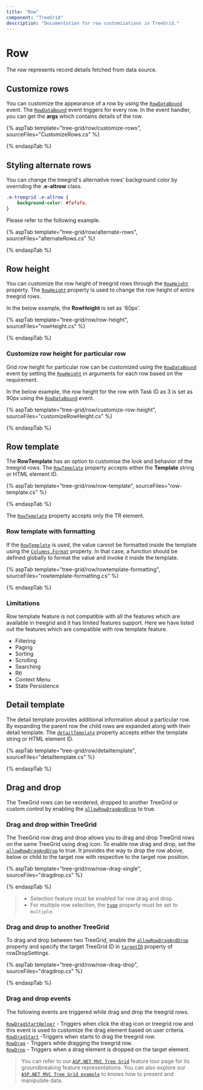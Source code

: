 ```yaml
---
title: "Row"
component: "TreeGrid"
description: "Documentation for row customizations in TreeGrid."
---
```


# Row

The row represents record details fetched from data source.

## Customize rows

You can customize the appearance of a row by using the [`RowDataBound`](https://help.syncfusion.com/cr/cref_files/aspnetcore-js2/Syncfusion.EJ2~Syncfusion.EJ2.TreeGrid.TreeGrid~RowDataBound.html) event.
The [`RowDataBound`](https://help.syncfusion.com/cr/cref_files/aspnetcore-js2/Syncfusion.EJ2~Syncfusion.EJ2.TreeGrid.TreeGrid~RowDataBound.html) event triggers for every row. In the event handler, you can get the **args** which contains details of the row.

{% aspTab template="tree-grid/row/customize-rows", sourceFiles="CustomizeRows.cs" %}

{% endaspTab %}

## Styling alternate rows

 You can change the treegrid's alternative rows' background color by overriding the **.e-altrow** class.

```css
.e-treegrid .e-altrow {
    background-color: #fafafa;
}
```

Please refer to the following example.

{% aspTab template="tree-grid/row/alternate-rows", sourceFiles="alternateRows.cs" %}

{% endaspTab %}

## Row height

You can customize the row height of treegrid rows through the [`RowHeight`](https://help.syncfusion.com/cr/cref_files/aspnetcore-js2/Syncfusion.EJ2~Syncfusion.EJ2.TreeGrid.TreeGrid~RowHeight.html) property. The [`RowHeight`](https://help.syncfusion.com/cr/cref_files/aspnetcore-js2/Syncfusion.EJ2~Syncfusion.EJ2.TreeGrid.TreeGrid~RowHeight.html) property is used to change the row height of entire treegrid rows.

In the below example, the **RowHeight** is set as '60px'.

{% aspTab template="tree-grid/row/row-height", sourceFiles="rowHeight.cs" %}

{% endaspTab %}

### Customize row height for particular row

Grid row height for particular row can be customized using the [`RowDataBound`](https://help.syncfusion.com/cr/cref_files/aspnetcore-js2/Syncfusion.EJ2~Syncfusion.EJ2.TreeGrid.TreeGrid~RowDataBound.html)
event by setting the [`RowHeight`](https://help.syncfusion.com/cr/cref_files/aspnetcore-js2/Syncfusion.EJ2~Syncfusion.EJ2.TreeGrid.TreeGrid~RowHeight.html) in arguments for each row based on the requirement.

In the below example, the row height for the row with Task ID as 3 is set as 90px using the [`RowDataBound`](https://help.syncfusion.com/cr/cref_files/aspnetcore-js2/Syncfusion.EJ2~Syncfusion.EJ2.TreeGrid.TreeGrid~RowDataBound.html) event.

{% aspTab template="tree-grid/row/customize-row-height", sourceFiles="customizeRowHeight.cs" %}

{% endaspTab %}

## Row template

The **RowTemplate** has an option to customise the look and behavior of the treegrid rows. The [`RowTemplate`](https://help.syncfusion.com/cr/cref_files/aspnetcore-js2/Syncfusion.EJ2~Syncfusion.EJ2.TreeGrid.TreeGrid~RowTemplate.html) property accepts either
the **Template** string or HTML element ID.

{% aspTab template="tree-grid/row/row-template", sourceFiles="row-template.cs" %}

{% endaspTab %}

The [`RowTemplate`](https://help.syncfusion.com/cr/cref_files/aspnetcore-js2/Syncfusion.EJ2~Syncfusion.EJ2.TreeGrid.TreeGrid~RowTemplate.html) property accepts only the TR element.

### Row template with formatting

If the [`RowTemplate`](https://help.syncfusion.com/cr/cref_files/aspnetcore-js2/Syncfusion.EJ2~Syncfusion.EJ2.TreeGrid.TreeGrid~RowTemplate.html) is used, the value cannot be  formatted  inside the template using the [`Columns.Format`](https://help.syncfusion.com/cr/aspnetcore-js2/Syncfusion.EJ2~Syncfusion.EJ2.TreeGrid.TreeGridColumn~Format.html) property. In that case, a function should be defined globally to format the value and invoke it inside the template.

{% aspTab template="tree-grid/row/rowtemplate-formatting", sourceFiles="rowtemplate-formatting.cs" %}

{% endaspTab %}

### Limitations

Row template feature is not compatible with all the features which are available in treegrid and it has limited features support. Here we have listed out the features which are compatible with row template feature.

* Filtering
* Paging
* Sorting
* Scrolling
* Searching
* Rtl
* Context Menu
* State Persistence

## Detail template

The detail template provides additional information about a particular row. By expanding the parent row the child rows are expanded along with their detail template. The [`detailTemplate`](https://help.syncfusion.com/cr/cref_files/aspnetcore-js2/Syncfusion.EJ2~Syncfusion.EJ2.TreeGrid.TreeGrid~DetailTemplate.html) property accepts either the template string or HTML element ID.

{% aspTab template="tree-grid/row/detailtemplate", sourceFiles="detailtemplate.cs" %}

{% endaspTab %}

## Drag and drop

The TreeGrid rows can be reordered, dropped to another TreeGrid or custom control by enabling the [`allowRowDragAndDrop`](https://help.syncfusion.com/cr/cref_files/aspnetcore-js2/Syncfusion.EJ2~Syncfusion.EJ2.TreeGrid.TreeGrid~AllowRowDragAndDrop.html) to true.

### Drag and drop within TreeGrid

The TreeGrid row drag and drop allows you to drag and drop TreeGrid rows on the same TreeGrid using drag icon. To enable row drag and drop, set the [`allowRowDragAndDrop`](https://help.syncfusion.com/cr/cref_files/aspnetcore-js2/Syncfusion.EJ2~Syncfusion.EJ2.TreeGrid.TreeGrid~AllowRowDragAndDrop.html) to true. It provides the way to drop the row above, below or child to the target row with respective to the target row position.

{% aspTab template="tree-grid/row/row-drag-single", sourceFiles="dragdrop.cs" %}

{% endaspTab %}

> * Selection feature must be enabled for row drag and drop.
> * For multiple row selection, the [`type`](https://help.syncfusion.com/cr/cref_files/aspnetcore-js2/Syncfusion.EJ2~Syncfusion.EJ2.TreeGrid.TreeGridSelectionSettings~Type.html) property must be set to `multiple`.

### Drag and drop to another TreeGrid

To drag and drop between two TreeGrid, enable the [`allowRowDragAndDrop`](https://help.syncfusion.com/cr/cref_files/aspnetcore-js2/Syncfusion.EJ2~Syncfusion.EJ2.TreeGrid.TreeGrid~AllowRowDragAndDrop.html) property and specify the target TreeGrid ID in [`targetID`](https://help.syncfusion.com/cr/cref_files/aspnetcore-js2/Syncfusion.EJ2~Syncfusion.EJ2.TreeGrid.TreeGridRowDropSettings~TargetID.html) property of rowDropSettings.

{% aspTab template="tree-grid/row/row-drag-drop", sourceFiles="dragdrop.cs" %}

{% endaspTab %}

### Drag and drop events

The following events are triggered while drag and drop the treegrid rows.

[`RowDragStartHelper`](https://help.syncfusion.com/cr/cref_files/aspnetcore-js2/Syncfusion.EJ2~Syncfusion.EJ2.TreeGrid.TreeGrid~RowDragStartHelper.html) - Triggers when click the drag icon or treegrid row and this event is used to customize the drag element based on user criteria.<br/>
[`RowDragStart`](https://help.syncfusion.com/cr/cref_files/aspnetcore-js2/Syncfusion.EJ2~Syncfusion.EJ2.TreeGrid.TreeGrid~RowDragStart.html) -Triggers when starts to drag the treegrid row. <br/>
[`RowDrag`](https://help.syncfusion.com/cr/cref_files/aspnetcore-js2/Syncfusion.EJ2~Syncfusion.EJ2.TreeGrid.TreeGrid~RowDrag.html) - Triggers while dragging the treegrid row. <br/>
[`RowDrop`](https://help.syncfusion.com/cr/cref_files/aspnetcore-js2/Syncfusion.EJ2~Syncfusion.EJ2.TreeGrid.TreeGrid~RowDrop.html) - Triggers when a drag element is dropped on the target element. <br/>

> You can refer to our [`ASP.NET MVC Tree Grid`](https://www.syncfusion.com/aspnet-mvc-ui-controls/tree-grid) feature tour page for its groundbreaking feature representations. You can also explore our [`ASP.NET MVC Tree Grid example`](https://ej2.syncfusion.com/aspnetmvc/TreeGrid/Overview#/material) to knows how to present and manipulate data.